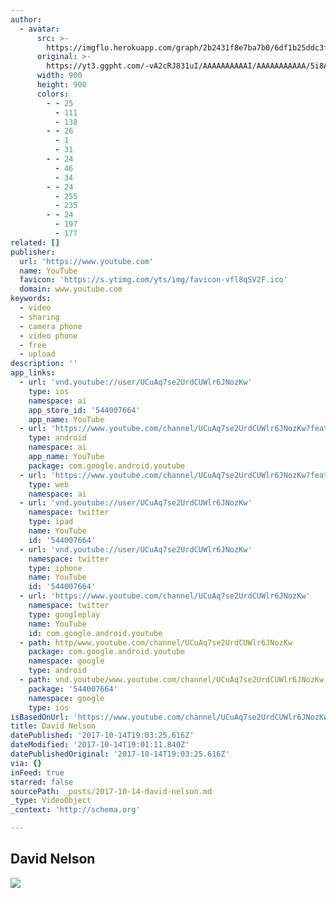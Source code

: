 ```yaml
---
author:
  - avatar:
      src: >-
        https://imgflo.herokuapp.com/graph/2b2431f8e7ba7b0/6df1b25ddc3f1798d8eaf29e767410cd/noop.jpg?input=https%3A%2F%2Fyt3.ggpht.com%2F-vA2cRJ831uI%2FAAAAAAAAAAI%2FAAAAAAAAAAA%2F5i8Aniiu18Y%2Fs900-c-k-no-mo-rj-c0xffffff%2Fphoto.jpg
      original: >-
        https://yt3.ggpht.com/-vA2cRJ831uI/AAAAAAAAAAI/AAAAAAAAAAA/5i8Aniiu18Y/s900-c-k-no-mo-rj-c0xffffff/photo.jpg
      width: 900
      height: 900
      colors:
        - - 25
          - 111
          - 138
        - - 26
          - 1
          - 31
        - - 24
          - 46
          - 34
        - - 24
          - 255
          - 235
        - - 24
          - 197
          - 177
related: []
publisher:
  url: 'https://www.youtube.com'
  name: YouTube
  favicon: 'https://s.ytimg.com/yts/img/favicon-vfl8qSV2F.ico'
  domain: www.youtube.com
keywords:
  - video
  - sharing
  - camera phone
  - video phone
  - free
  - upload
description: ''
app_links:
  - url: 'vnd.youtube://user/UCuAq7se2UrdCUWlr6JNozKw'
    type: ios
    namespace: ai
    app_store_id: '544007664'
    app_name: YouTube
  - url: 'https://www.youtube.com/channel/UCuAq7se2UrdCUWlr6JNozKw?feature=applinks'
    type: android
    namespace: ai
    app_name: YouTube
    package: com.google.android.youtube
  - url: 'https://www.youtube.com/channel/UCuAq7se2UrdCUWlr6JNozKw?feature=applinks'
    type: web
    namespace: ai
  - url: 'vnd.youtube://user/UCuAq7se2UrdCUWlr6JNozKw'
    namespace: twitter
    type: ipad
    name: YouTube
    id: '544007664'
  - url: 'vnd.youtube://user/UCuAq7se2UrdCUWlr6JNozKw'
    namespace: twitter
    type: iphone
    name: YouTube
    id: '544007664'
  - url: 'https://www.youtube.com/channel/UCuAq7se2UrdCUWlr6JNozKw'
    namespace: twitter
    type: googleplay
    name: YouTube
    id: com.google.android.youtube
  - path: http/www.youtube.com/channel/UCuAq7se2UrdCUWlr6JNozKw
    package: com.google.android.youtube
    namespace: google
    type: android
  - path: vnd.youtube/www.youtube.com/channel/UCuAq7se2UrdCUWlr6JNozKw
    package: '544007664'
    namespace: google
    type: ios
isBasedOnUrl: 'https://www.youtube.com/channel/UCuAq7se2UrdCUWlr6JNozKw?'
title: David Nelson
datePublished: '2017-10-14T19:03:25.616Z'
dateModified: '2017-10-14T19:01:11.840Z'
datePublishedOriginal: '2017-10-14T19:03:25.616Z'
via: {}
inFeed: true
starred: false
sourcePath: _posts/2017-10-14-david-nelson.md
_type: VideoObject
_context: 'http://schema.org'

---
```

<article style=""><h1>David Nelson</h1><img src="https://yt3.ggpht.com/-vA2cRJ831uI/AAAAAAAAAAI/AAAAAAAAAAA/5i8Aniiu18Y/s900-c-k-no-mo-rj-c0xffffff/photo.jpg" /></article>